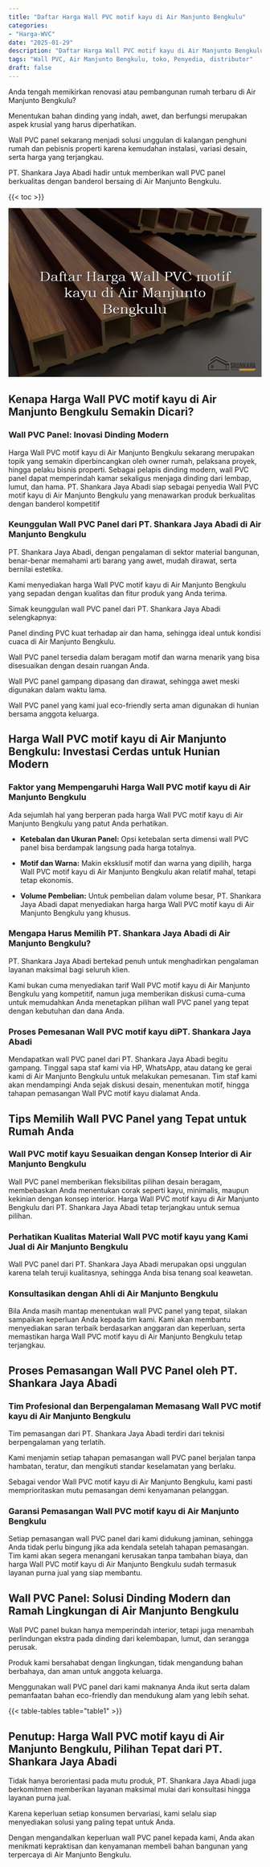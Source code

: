 ```yaml
---
title: "Daftar Harga Wall PVC motif kayu di Air Manjunto Bengkulu"
categories: 
- "Harga-WVC"
date: "2025-01-29"
description: "Daftar Harga Wall PVC motif kayu di Air Manjunto Bengkulu untuk rumah, perkantoran, dan gerai. Material terbaik, variasi motif, pilihan warna modern, beserta layanan penempatan dikerjakan oleh tim berpengalaman dan jaminan resmi!|Servis penjualan Wall PVC motif kayu di Air Manjunto Bengkulu bagi keperluan tempat tinggal, perkantoran, maupun gerai, dengan material unggulan dan pemasangan oleh tenaga ahli berpengalaman serta garansi resmi.|Alternatif Wall PVC motif kayu di Air Manjunto Bengkulu yang terbukti bagi rumah, perkantoran, serta gerai, bersama material berkualitas dan pemasangan oleh teknisi profesional serta kepastian resmi.|Penjualan Wall PVC motif kayu di Air Manjunto Bengkulu untuk rumah, office, serta ritel, dengan panel terbaik dan pemasangan oleh tenaga ahli profesional, disertai dengan jaminan resmi.}"
tags: "Wall PVC, Air Manjunto Bengkulu, toko, Penyedia, distributor"
draft: false
---
```


Anda tengah memikirkan renovasi atau pembangunan rumah terbaru di Air Manjunto Bengkulu?

Menentukan bahan dinding yang indah, awet, dan berfungsi merupakan aspek krusial yang harus diperhatikan.

Wall PVC panel sekarang menjadi solusi unggulan di kalangan penghuni rumah dan pebisnis properti karena kemudahan instalasi, variasi desain, serta harga yang terjangkau.

PT. Shankara Jaya Abadi hadir untuk memberikan wall PVC panel berkualitas dengan banderol bersaing di Air Manjunto Bengkulu.

{{< toc >}}

![Daftar Harga Wall PVC motif kayu di Air Manjunto Bengkulu](/images/Harga-WVC/Daftar-Harga-Wall-PVC-motif-kayu-di-Air-Manjunto-Bengkulu.png)


## Kenapa Harga Wall PVC motif kayu di Air Manjunto Bengkulu Semakin Dicari?

### Wall PVC Panel: Inovasi Dinding Modern

Harga Wall PVC motif kayu di Air Manjunto Bengkulu sekarang merupakan topik yang semakin diperbincangkan oleh owner rumah, pelaksana proyek, hingga pelaku bisnis properti. Sebagai pelapis dinding modern, wall PVC panel dapat memperindah kamar sekaligus menjaga dinding dari lembap, lumut, dan hama. PT. Shankara Jaya Abadi siap sebagai penyedia Wall PVC motif kayu di Air Manjunto Bengkulu yang menawarkan produk berkualitas dengan banderol kompetitif

### Keunggulan Wall PVC Panel dari PT. Shankara Jaya Abadi di Air Manjunto Bengkulu

PT. Shankara Jaya Abadi, dengan pengalaman di sektor material bangunan, benar-benar memahami arti barang yang awet, mudah dirawat, serta bernilai estetika.

Kami menyediakan harga Wall PVC motif kayu di Air Manjunto Bengkulu yang sepadan dengan kualitas dan fitur produk yang Anda terima.

Simak keunggulan wall PVC panel dari PT. Shankara Jaya Abadi selengkapnya:

Panel dinding PVC kuat terhadap air dan hama, sehingga ideal untuk kondisi cuaca di Air Manjunto Bengkulu.

Wall PVC panel tersedia dalam beragam motif dan warna menarik yang bisa disesuaikan dengan desain ruangan Anda.

Wall PVC panel gampang dipasang dan dirawat, sehingga awet meski digunakan dalam waktu lama.

Wall PVC panel yang kami jual eco-friendly serta aman digunakan di hunian bersama anggota keluarga.

## Harga Wall PVC motif kayu di Air Manjunto Bengkulu: Investasi Cerdas untuk Hunian Modern

### Faktor yang Mempengaruhi Harga Wall PVC motif kayu di Air Manjunto Bengkulu

Ada sejumlah hal yang berperan pada harga Wall PVC motif kayu di Air Manjunto Bengkulu yang patut Anda perhatikan.

- **Ketebalan dan Ukuran Panel:** Opsi ketebalan serta dimensi wall PVC panel bisa berdampak langsung pada harga totalnya.

- **Motif dan Warna:** Makin eksklusif motif dan warna yang dipilih, harga Wall PVC motif kayu di Air Manjunto Bengkulu akan relatif mahal, tetapi tetap ekonomis.

- **Volume Pembelian:** Untuk pembelian dalam volume besar, PT. Shankara Jaya Abadi dapat menyediakan harga harga Wall PVC motif kayu di Air Manjunto Bengkulu yang khusus.

### Mengapa Harus Memilih PT. Shankara Jaya Abadi di Air Manjunto Bengkulu?

PT. Shankara Jaya Abadi bertekad penuh untuk menghadirkan pengalaman layanan maksimal bagi seluruh klien.

Kami bukan cuma menyediakan tarif Wall PVC motif kayu di Air Manjunto Bengkulu yang kompetitif, namun juga memberikan diskusi cuma-cuma untuk memudahkan Anda menetapkan pilihan wall PVC panel yang tepat dengan kebutuhan dan dana Anda.

### Proses Pemesanan Wall PVC motif kayu diPT. Shankara Jaya Abadi

Mendapatkan wall PVC panel dari PT. Shankara Jaya Abadi begitu gampang. Tinggal sapa staf kami via HP, WhatsApp, atau datang ke gerai kami di Air Manjunto Bengkulu untuk melakukan pemesanan. Tim staf kami akan mendampingi Anda sejak diskusi desain, menentukan motif, hingga tahapan pemasangan Wall PVC motif kayu dialamat Anda.

## Tips Memilih Wall PVC Panel yang Tepat untuk Rumah Anda

### Wall PVC motif kayu Sesuaikan dengan Konsep Interior di Air Manjunto Bengkulu

Wall PVC panel memberikan fleksibilitas pilihan desain beragam, membebaskan Anda menentukan corak seperti kayu, minimalis, maupun kekinian dengan konsep interior. Harga Wall PVC motif kayu di Air Manjunto Bengkulu dari PT. Shankara Jaya Abadi tetap terjangkau untuk semua pilihan.

### Perhatikan Kualitas Material Wall PVC motif kayu yang Kami Jual di Air Manjunto Bengkulu

Wall PVC panel dari PT. Shankara Jaya Abadi merupakan opsi unggulan karena telah teruji kualitasnya, sehingga Anda bisa tenang soal keawetan.

### Konsultasikan dengan Ahli di Air Manjunto Bengkulu

Bila Anda masih mantap menentukan wall PVC panel yang tepat, silakan sampaikan keperluan Anda kepada tim kami. Kami akan membantu menyediakan saran terbaik berdasarkan anggaran dan keperluan, serta memastikan harga Wall PVC motif kayu di Air Manjunto Bengkulu tetap terjangkau.

## Proses Pemasangan Wall PVC Panel oleh PT. Shankara Jaya Abadi

### Tim Profesional dan Berpengalaman Memasang Wall PVC motif kayu di Air Manjunto Bengkulu

Tim pemasangan dari PT. Shankara Jaya Abadi terdiri dari teknisi berpengalaman yang terlatih.

Kami menjamin setiap tahapan pemasangan wall PVC panel berjalan tanpa hambatan, teratur, dan mengikuti standar keselamatan yang berlaku.

Sebagai vendor Wall PVC motif kayu di Air Manjunto Bengkulu, kami pasti memprioritaskan mutu pemasangan demi kenyamanan pelanggan.

### Garansi Pemasangan Wall PVC motif kayu di Air Manjunto Bengkulu

Setiap pemasangan wall PVC panel dari kami didukung jaminan, sehingga Anda tidak perlu bingung jika ada kendala setelah tahapan pemasangan. Tim kami akan segera menangani kerusakan tanpa tambahan biaya, dan harga Wall PVC motif kayu di Air Manjunto Bengkulu sudah termasuk layanan purna jual yang siap membantu.

## Wall PVC Panel: Solusi Dinding Modern dan Ramah Lingkungan di Air Manjunto Bengkulu

Wall PVC panel bukan hanya memperindah interior, tetapi juga menambah perlindungan ekstra pada dinding dari kelembapan, lumut, dan serangga perusak.

Produk kami bersahabat dengan lingkungan, tidak mengandung bahan berbahaya, dan aman untuk anggota keluarga.

Menggunakan wall PVC panel dari kami maknanya Anda ikut serta dalam pemanfaatan bahan eco-friendly dan mendukung alam yang lebih sehat.

{{< table-tables table="table1" >}}

## Penutup: Harga Wall PVC motif kayu di Air Manjunto Bengkulu, Pilihan Tepat dari PT. Shankara Jaya Abadi

Tidak hanya berorientasi pada mutu produk, PT. Shankara Jaya Abadi juga berkomitmen memberikan layanan maksimal mulai dari konsultasi hingga layanan purna jual.

Karena keperluan setiap konsumen bervariasi, kami selalu siap menyediakan solusi yang paling tepat untuk Anda.

Dengan mengandalkan keperluan wall PVC panel kepada kami, Anda akan menikmati kepraktisan dan kenyamanan membeli bahan bangunan yang terpercaya di Air Manjunto Bengkulu.